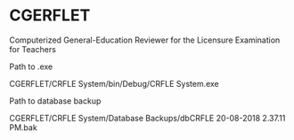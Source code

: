 # CGERFLET
Computerized General-Education Reviewer for the Licensure Examination for Teachers

Path to .exe

CGERFLET/CRFLE System/bin/Debug/CRFLE System.exe

Path to database backup

CGERFLET/CRFLE System/Database Backups/dbCRFLE 20-08-2018 2.37.11 PM.bak
